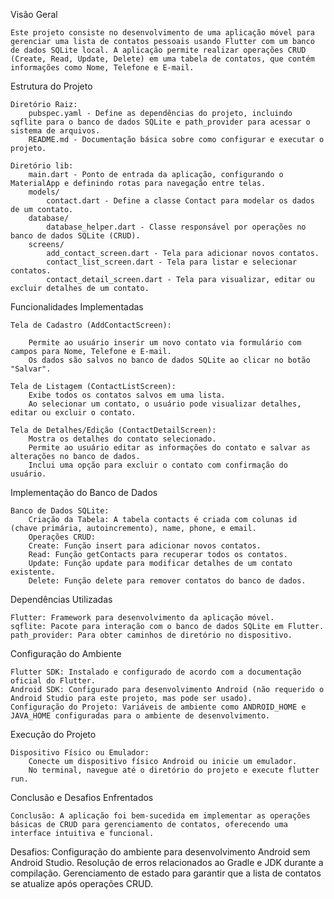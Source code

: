 Visão Geral

    Este projeto consiste no desenvolvimento de uma aplicação móvel para gerenciar uma lista de contatos pessoais usando Flutter com um banco de dados SQLite local. A aplicação permite realizar operações CRUD (Create, Read, Update, Delete) em uma tabela de contatos, que contém informações como Nome, Telefone e E-mail.

Estrutura do Projeto

    Diretório Raiz:
        pubspec.yaml - Define as dependências do projeto, incluindo sqflite para o banco de dados SQLite e path_provider para acessar o sistema de arquivos.
        README.md - Documentação básica sobre como configurar e executar o projeto.

    Diretório lib:
        main.dart - Ponto de entrada da aplicação, configurando o MaterialApp e definindo rotas para navegação entre telas.
        models/
            contact.dart - Define a classe Contact para modelar os dados de um contato.
        database/
            database_helper.dart - Classe responsável por operações no banco de dados SQLite (CRUD).
        screens/
            add_contact_screen.dart - Tela para adicionar novos contatos.
            contact_list_screen.dart - Tela para listar e selecionar contatos.
            contact_detail_screen.dart - Tela para visualizar, editar ou excluir detalhes de um contato.

Funcionalidades Implementadas

    Tela de Cadastro (AddContactScreen):

        Permite ao usuário inserir um novo contato via formulário com campos para Nome, Telefone e E-mail.
        Os dados são salvos no banco de dados SQLite ao clicar no botão "Salvar".
        
    Tela de Listagem (ContactListScreen):
        Exibe todos os contatos salvos em uma lista.
        Ao selecionar um contato, o usuário pode visualizar detalhes, editar ou excluir o contato.

    Tela de Detalhes/Edição (ContactDetailScreen):
        Mostra os detalhes do contato selecionado.
        Permite ao usuário editar as informações do contato e salvar as alterações no banco de dados.
        Inclui uma opção para excluir o contato com confirmação do usuário.

Implementação do Banco de Dados

    Banco de Dados SQLite:
        Criação da Tabela: A tabela contacts é criada com colunas id (chave primária, autoincremento), name, phone, e email.
        Operações CRUD:
        Create: Função insert para adicionar novos contatos.
        Read: Função getContacts para recuperar todos os contatos.
        Update: Função update para modificar detalhes de um contato existente.
        Delete: Função delete para remover contatos do banco de dados.

Dependências Utilizadas

    Flutter: Framework para desenvolvimento da aplicação móvel.
    sqflite: Pacote para interação com o banco de dados SQLite em Flutter.
    path_provider: Para obter caminhos de diretório no dispositivo.

Configuração do Ambiente

    Flutter SDK: Instalado e configurado de acordo com a documentação oficial do Flutter.
    Android SDK: Configurado para desenvolvimento Android (não requerido o Android Studio para este projeto, mas pode ser usado).
    Configuração do Projeto: Variáveis de ambiente como ANDROID_HOME e JAVA_HOME configuradas para o ambiente de desenvolvimento.

Execução do Projeto

    Dispositivo Físico ou Emulador: 
        Conecte um dispositivo físico Android ou inicie um emulador.
        No terminal, navegue até o diretório do projeto e execute flutter run.

Conclusão e Desafios Enfrentados

    Conclusão: A aplicação foi bem-sucedida em implementar as operações básicas de CRUD para gerenciamento de contatos, oferecendo uma interface intuitiva e funcional.

Desafios:
    Configuração do ambiente para desenvolvimento Android sem Android Studio.
    Resolução de erros relacionados ao Gradle e JDK durante a compilação.
    Gerenciamento de estado para garantir que a lista de contatos se atualize após operações CRUD.
